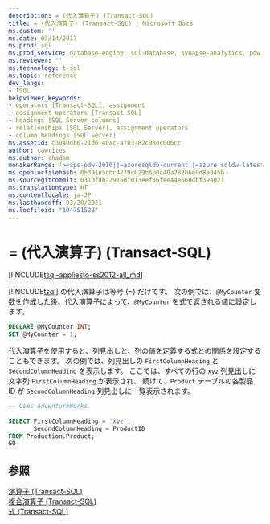 ```yaml
---
description: = (代入演算子) (Transact-SQL)
title: = (代入演算子) (Transact-SQL) | Microsoft Docs
ms.custom: ''
ms.date: 03/14/2017
ms.prod: sql
ms.prod_service: database-engine, sql-database, synapse-analytics, pdw
ms.reviewer: ''
ms.technology: t-sql
ms.topic: reference
dev_langs:
- TSQL
helpviewer_keywords:
- operators [Transact-SQL], assignment
- assignment operators [Transact-SQL]
- headings [SQL Server columns]
- relationships [SQL Server], assignment operators
- column headings [SQL Server]
ms.assetid: c3040db6-21d6-40ac-a783-82c98ec006cc
author: cawrites
ms.author: chadam
monikerRange: '>=aps-pdw-2016||=azuresqldb-current||=azure-sqldw-latest||>=sql-server-2016||>=sql-server-linux-2017||=azuresqldb-mi-current'
ms.openlocfilehash: 0b391e5cbc4279c029b6b0c40a282b6e9d8a045b
ms.sourcegitcommit: 0310fdb22916df013eef86fee44e660dbf39ad21
ms.translationtype: HT
ms.contentlocale: ja-JP
ms.lasthandoff: 03/20/2021
ms.locfileid: "104751522"
---
```

# <a name="-assignment-operator-transact-sql"></a>= (代入演算子) (Transact-SQL)
[!INCLUDE[tsql-appliesto-ss2012-all_md](../../includes/tsql-appliesto-ss2012-all-md.md)]

  [!INCLUDE[tsql](../../includes/tsql-md.md)] の代入演算子は等号 (=) だけです。 次の例では、`@MyCounter` 変数を作成した後、代入演算子によって、`@MyCounter` を式で返される値に設定します。  
  
```sql  
DECLARE @MyCounter INT;  
SET @MyCounter = 1;  
```  
  
 代入演算子を使用すると、列見出しと、列の値を定義する式との関係を設定することもできます。 次の例では、列見出しの `FirstColumnHeading` と `SecondColumnHeading` を表示します。 ここでは、すべての行の `xyz` 列見出しに文字列 `FirstColumnHeading` が表示され、 続けて、`Product` テーブルの各製品 ID が `SecondColumnHeading` 列見出しに一覧表示されます。  
  
```sql  
-- Uses AdventureWorks  
  
SELECT FirstColumnHeading = 'xyz',  
       SecondColumnHeading = ProductID  
FROM Production.Product;  
GO  
```  
  
## <a name="see-also"></a>参照  
 [演算子 &#40;Transact-SQL&#41;](../../t-sql/language-elements/operators-transact-sql.md)   
 [複合演算子 &#40;Transact-SQL&#41;](../../t-sql/language-elements/compound-operators-transact-sql.md)   
 [式 &#40;Transact-SQL&#41;](../../t-sql/language-elements/expressions-transact-sql.md)  
  
  
